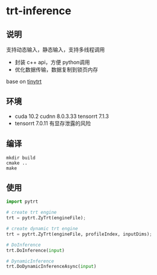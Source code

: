 # trt-inference



## 说明

支持动态输入，静态输入，支持多线程调用
- 封装 c++ api，方便 python调用 
- 优化数据传输，数据复制到锁页内存

base on [tinytrt](https://github.com/zerollzeng/tiny-tensorrt)


## 环境
- cuda 10.2 cudnn 8.0.3.33 tensorrt 7.1.3
- tensorrt 7.0.11 有显存泄露的风险


## 编译
``` shell
mkdir build
cmake .. 
make
```


## 使用
```python
import pytrt

# create trt engine
trt = pytrt.ZyTrt(engineFile);

# create dynamic trt engine 
trt = pytrt.ZyTrt(engineFile, profileIndex, inputDims);

# DoInference
trt.DoInference(input) 

# DynamicInference
trt.DoDynamicInferenceAsync(input)
```
